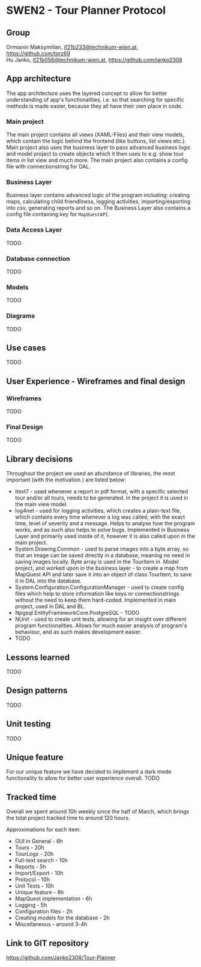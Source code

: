 # SWEN2 - Tour Planner Protocol
## Group
Ormianin Maksymilian, if21b233@technikum-wien.at, https://github.com/torz69  
Hu Janko, if21b056@technikum-wien.at, https://github.com/janko2308

## App architecture
The app architecture uses the layered concept to allow for better understanding of app's functionalities, i.e. so that searching for specific methods is made easier, because they all have their own place in code.

### Main project
The main project contains all views (XAML-Files) and their view models, which contain the logic behind the frontend (like buttons, list views etc.). Main project also uses the business layer to pass advanced business logic and model project to create objects which it then uses to e.g. show tour items in list view and much more. The main project also contains a config file with connectionstring for DAL.

### Business Layer
Business layer contains advanced logic of the program including: creating maps, calculating child friendliness, logging activities, importing/exporting into csv, generating reports and so on. The Business Layer also contains a config file containing key for `MapQuestAPI`.

### Data Access Layer
TODO

### Database connection
TODO

### Models
TODO

### Diagrams
TODO

## Use cases
TODO

## User Experience - Wireframes and final design
### Wireframes
TODO

### Final Design
TODO


## Library decisions
Throughout the project we used an abundance of libraries, the most important (with the motivation ) are listed below:
- itext7 - used whenever a report in pdf format, with a specific selected tour and/or all tours, needs to be generated. In the project it is used in the main view model.
-  log4net - used for logging activities, which creates a plain-text file, which contains every time whenever a log was called, with the exact time, level of severity and a message. Helps to analyse how the program works, and as such also helps to solve bugs. Implemented in Business Layer and primarily used inside of it, however it is also called upon in the main project.
-  System.Drawing.Common - used to parse images into a byte array, so that an image can be saved directly in a database, meaning no need in saving images locally. Byte array is used in the TourItem in .Model project, and worked upon in the business layer - to create a map from MapQuest API and later save it into an object of class TourItem, to save it in DAL into the database.
-  System.Configuration.ConfigurationManager - used to create config files which help to store information like keys or connectionstrings without the need to keep them hard-coded. Implemented in main project, used in DAL and BL.
-  Npgsql.EntityFrameworkCore.PostgreSQL - TODO
-  NUnit - used to create unit tests, allowing for an insight over different program functionalities. Allows for much easier analysis of program's behaviour, and as such makes development easier.
-  TODO

## Lessons learned
TODO

## Design patterns
TODO

## Unit testing
TODO

## Unique feature
For our unique feature we have decided to implement a dark mode functionality to allow for better user experience overall. TODO

## Tracked time
Overall we spent around 10h weekly since the half of March, which brings the total project tracked time to around 120 hours.  

Approximations for each item:
- GUI in General - 6h
- Tours - 20h
- TourLogs - 20h
- Full-text search - 10h
- Reports - 5h
- Import/Export - 10h
- Protocol - 10h
- Unit Tests - 10h
- Unique feature - 8h
- MapQuest implementation - 6h
- Logging - 5h
- Configuration files - 2h
- Creating models for the database - 2h
- Miscellaneous - around 3-4h

## Link to GIT repository
https://github.com/Janko2308/Tour-Planner
